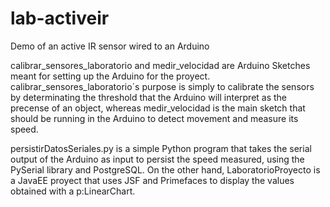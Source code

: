 lab-activeir
============

Demo of an active IR sensor wired to an Arduino


calibrar_sensores_laboratorio and medir_velocidad are Arduino Sketches meant for setting up the Arduino for the proyect.
calibrar_sensores_laboratorio´s purpose is simply to calibrate the sensors by determinating the threshold that the
Arduino will interpret as the precense of an object, whereas medir_velocidad is the main sketch that should be running in the Arduino
to detect movement and measure its speed. 

persistirDatosSeriales.py is a simple Python program that takes the serial output of the Arduino as input to persist the 
speed measured, using the PySerial library and PostgreSQL. On the other hand, LaboratorioProyecto is a JavaEE proyect that
uses JSF and Primefaces to display the values obtained with a p:LinearChart.

